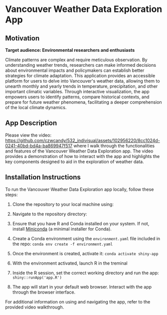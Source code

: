 # Vancouver Weather Data Exploration App

## Motivation

**Target audience: Environmental researchers and enthusiasts**

Climate patterns are complex and require meticulous observation. By understanding weather trends, researchers can make informed decisions about environmental impacts and policymakers can establish better strategies for climate adaptation. This application provides an accessible platform for users to delve into Vancouver's weather data, allowing them to unearth monthly and yearly trends in temperature, precipitation, and other important climatic variables. Through interactive visualization, the app empowers users to identify patterns, compare historical contexts, and prepare for future weather phenomena, facilitating a deeper comprehension of the local climate dynamics.

## App Description

Please view the video: https://github.com/czwcandy/532_indivisual/assets/102956220/8cc1024d-0241-40bd-bd4a-ba869947f517
where I walk through the functionalities and features of the Vancouver Weather Data Exploration app. The video provides a demonstration of how to interact with the app and highlights the key components designed to aid in the exploration of weather data.





## Installation Instructions

To run the Vancouver Weather Data Exploration app locally, follow these steps:

1.  Clone the repository to your local machine using:

2.  Navigate to the repository directory:

3.  Ensure that you have R and Conda installed on your system. If not, install [Miniconda](https://docs.conda.io/en/latest/miniconda.html) (a minimal installer for Conda).

4.  Create a Conda environment using the `environment.yaml` file included in the repo: `conda env create -f environment.yaml`

5.  Once the environment is created, activate it: `conda activate shiny-app`

6.  With the environment activated, launch R in the treminal

7.  Inside the R session, set the correct working directory and run the app: `shiny::runApp('app.R')`

8.  The app will start in your default web browser. Interact with the app through the browser interface.

For additional information on using and navigating the app, refer to the provided video walkthrough.
